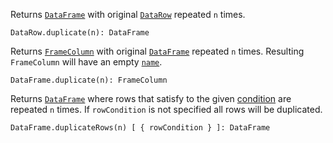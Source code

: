 [//]: # (title: duplicate)

Returns [`DataFrame`](DataFrame.md) with original [`DataRow`](DataRow.md) repeated `n` times.
```text
DataRow.duplicate(n): DataFrame
```

Returns [`FrameColumn`](DataColumn.md#framecolumn) with original [`DataFrame`](DataFrame.md) repeated `n` times. Resulting `FrameColumn` will have an empty [`name`](DataColumn.md#properties).
```text
DataFrame.duplicate(n): FrameColumn
```

Returns [`DataFrame`](DataFrame.md) where rows that satisfy to the given [condition](DataRow.md#row-conditions) are repeated `n` times. If `rowCondition` is not specified all rows will be duplicated.
```text
DataFrame.duplicateRows(n) [ { rowCondition } ]: DataFrame
```
